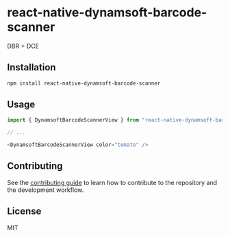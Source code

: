# react-native-dynamsoft-barcode-scanner

DBR + DCE

## Installation

```sh
npm install react-native-dynamsoft-barcode-scanner
```

## Usage

```js
import { DynamsoftBarcodeScannerView } from "react-native-dynamsoft-barcode-scanner";

// ...

<DynamsoftBarcodeScannerView color="tomato" />
```

## Contributing

See the [contributing guide](CONTRIBUTING.md) to learn how to contribute to the repository and the development workflow.

## License

MIT
